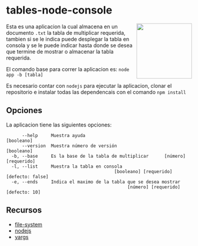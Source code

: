 # tables-node-console

<img src="https://cinthyasegura.github.io/portafolio/src/public/image/node.png" height=150 align="right">

Esta es una aplicacion la cual almacena en un documento `.txt` la tabla de multiplicar requerida, tambien si se le indica puede desplegar la tabla en consola y se le puede indicar hasta donde se desea que termine de mostrar o almacenar la tabla requerida.

El comando base para correr la aplicacion es: `node app -b [tabla]`

Es necesario contar con `nodejs` para ejecutar la aplicacion, clonar el repositorio e instalar todas las dependencais con el comando `npm install`

## Opciones

La aplicacion tiene las siguientes opciones:
```
      --help     Muestra ayuda                                        [booleano]
      --version  Muestra número de versión                            [booleano]
  -b, --base     Es la base de la tabla de multiplicar      [número] [requerido]
  -l, --list     Muestra la tabla en consola
                                         [booleano] [requerido] [defecto: false]
  -e, --ends     Indica el maximo de la tabla que se desea mostrar
                                              [número] [requerido] [defecto: 10]
```

## Recursos

- [file-system](https://www.npmjs.com/package/file-system)
- [nodejs](https://nodejs.org/es/)
- [yargs](https://yargs.js.org/)